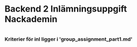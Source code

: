 <h1>Backend 2 Inlämningsuppgift Nackademin<h1>

<h3>Kriterier för inl ligger i 'group_assignment_part1.md'</h3>
